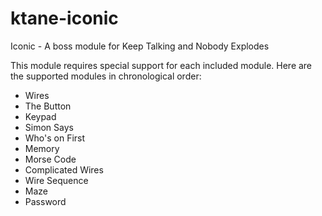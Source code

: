 # ktane-iconic
Iconic - A boss module for Keep Talking and Nobody Explodes

This module requires special support for each included module. Here are the supported modules in chronological order:

- Wires
- The Button
- Keypad
- Simon Says
- Who's on First
- Memory
- Morse Code
- Complicated Wires
- Wire Sequence
- Maze
- Password
